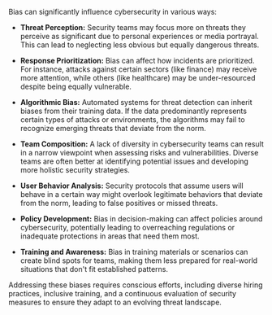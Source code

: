Bias can significantly influence cybersecurity in various ways:

* **Threat Perception:** Security teams may focus more on threats they perceive as significant due to personal experiences or media portrayal. This can lead to neglecting less obvious but equally dangerous threats.

* **Response Prioritization:** Bias can affect how incidents are prioritized. For instance, attacks against certain sectors (like finance) may receive more attention, while others (like healthcare) may be under-resourced despite being equally vulnerable.

* **Algorithmic Bias:** Automated systems for threat detection can inherit biases from their training data. If the data predominantly represents certain types of attacks or environments, the algorithms may fail to recognize emerging threats that deviate from the norm.

* **Team Composition:** A lack of diversity in cybersecurity teams can result in a narrow viewpoint when assessing risks and vulnerabilities. Diverse teams are often better at identifying potential issues and developing more holistic security strategies.

* **User Behavior Analysis:** Security protocols that assume users will behave in a certain way might overlook legitimate behaviors that deviate from the norm, leading to false positives or missed threats.

* **Policy Development:** Bias in decision-making can affect policies around cybersecurity, potentially leading to overreaching regulations or inadequate protections in areas that need them most.

* **Training and Awareness:** Bias in training materials or scenarios can create blind spots for teams, making them less prepared for real-world situations that don't fit established patterns.

Addressing these biases requires conscious efforts, including diverse hiring practices, inclusive training, and a continuous evaluation of security measures to ensure they adapt to an evolving threat landscape.





